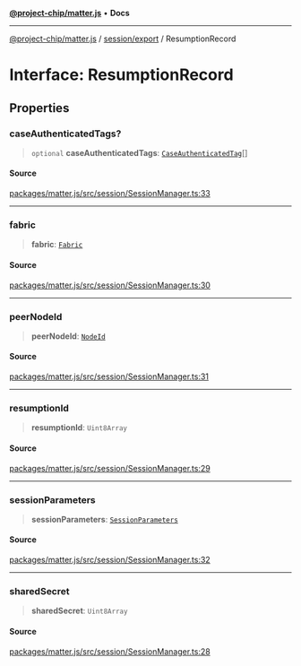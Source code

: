 [**@project-chip/matter.js**](../../../README.md) • **Docs**

***

[@project-chip/matter.js](../../../modules.md) / [session/export](../README.md) / ResumptionRecord

# Interface: ResumptionRecord

## Properties

### caseAuthenticatedTags?

> `optional` **caseAuthenticatedTags**: [`CaseAuthenticatedTag`](../../../datatype/export/README.md#caseauthenticatedtag)[]

#### Source

[packages/matter.js/src/session/SessionManager.ts:33](https://github.com/project-chip/matter.js/blob/7a8cbb56b87d4ccf34bec5a9a95ab40a1711324f/packages/matter.js/src/session/SessionManager.ts#L33)

***

### fabric

> **fabric**: [`Fabric`](../../../fabric/export/classes/Fabric.md)

#### Source

[packages/matter.js/src/session/SessionManager.ts:30](https://github.com/project-chip/matter.js/blob/7a8cbb56b87d4ccf34bec5a9a95ab40a1711324f/packages/matter.js/src/session/SessionManager.ts#L30)

***

### peerNodeId

> **peerNodeId**: [`NodeId`](../../../datatype/export/README.md#nodeid)

#### Source

[packages/matter.js/src/session/SessionManager.ts:31](https://github.com/project-chip/matter.js/blob/7a8cbb56b87d4ccf34bec5a9a95ab40a1711324f/packages/matter.js/src/session/SessionManager.ts#L31)

***

### resumptionId

> **resumptionId**: `Uint8Array`

#### Source

[packages/matter.js/src/session/SessionManager.ts:29](https://github.com/project-chip/matter.js/blob/7a8cbb56b87d4ccf34bec5a9a95ab40a1711324f/packages/matter.js/src/session/SessionManager.ts#L29)

***

### sessionParameters

> **sessionParameters**: [`SessionParameters`](SessionParameters.md)

#### Source

[packages/matter.js/src/session/SessionManager.ts:32](https://github.com/project-chip/matter.js/blob/7a8cbb56b87d4ccf34bec5a9a95ab40a1711324f/packages/matter.js/src/session/SessionManager.ts#L32)

***

### sharedSecret

> **sharedSecret**: `Uint8Array`

#### Source

[packages/matter.js/src/session/SessionManager.ts:28](https://github.com/project-chip/matter.js/blob/7a8cbb56b87d4ccf34bec5a9a95ab40a1711324f/packages/matter.js/src/session/SessionManager.ts#L28)
